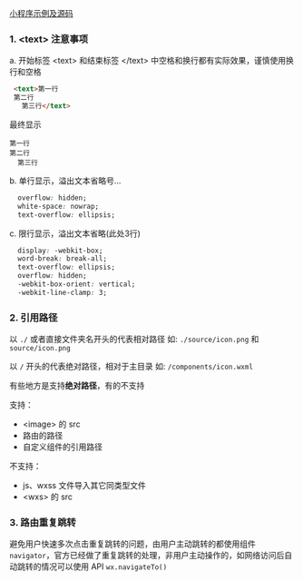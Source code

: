 
[小程序示例及源码](https://mp.weixin.qq.com/debug/wxadoc/dev/demo.html)

### 1. \<text> 注意事项

a. 开始标签 \<text> 和结束标签 \</text> 中空格和换行都有实际效果，谨慎使用换行和空格

  ```html
   <text>第一行 
   第二行
     第三行</text>
  ```

最终显示

  ```
  第一行
  第二行
    第三行
  ```

b. 单行显示，溢出文本省略号...

  ```css
    overflow: hidden;
    white-space: nowrap;
    text-overflow: ellipsis;
  ```

c. 限行显示，溢出文本省略(此处3行)

  ```css
    display: -webkit-box; 
    word-break: break-all; 
    text-overflow: ellipsis; 
    overflow: hidden; 
    -webkit-box-orient: vertical; 
    -webkit-line-clamp: 3; 
  ```

### 2. 引用路径
以 `./` 或者直接文件夹名开头的代表相对路径
    如: `./source/icon.png` 和 `source/icon.png`

以 `/` 开头的代表绝对路径，相对于主目录
    如: `/components/icon.wxml`

有些地方是支持**绝对路径**，有的不支持

支持：
- \<image> 的 src
- 路由的路径
- 自定义组件的引用路径

不支持：
- js、wxss 文件导入其它同类型文件
- \<wxs> 的 src

### 3. 路由重复跳转
避免用户快速多次点击重复跳转的问题，由用户主动跳转的都使用组件 `navigator`，官方已经做了重复跳转的处理，非用户主动操作的，如网络访问后自动跳转的情况可以使用 API `wx.navigateTo()`



